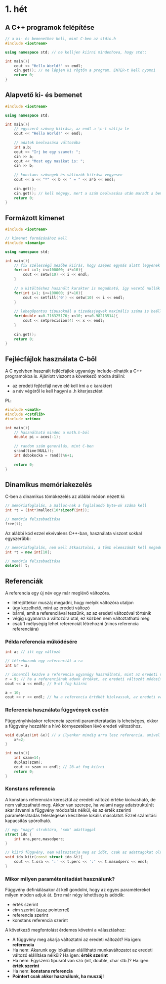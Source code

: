 # 1. hét

## A C++ programok felépítése

```cpp
// a ki- és bemenethez kell, mint C-ben az stdio.h
#include <iostream>

using namespace std; // ne kelljen kiírni mindenhova, hogy std::

int main(){
    cout << "Hello World!" << endl;
    cin.get(); // ne lépjen ki rögtön a program, ENTER-t kell nyomni
    return 0; 
}
```

## Alapvető ki- és bemenet

```cpp
#include <iostream>

using namespace std;

int main(){
    // egyszerű szöveg kiírása, az endl a \n-t váltja le
    cout << "Hello World!" << endl;
    
    // adatok beolvasása változóba
    int a,b;
    cout << "Irj be egy szamot: ";
    cin >> a;
    cout << "Most egy masikat is: ";
    cin >> b;
    
    // konstans szövegek és változók kiírása vegyesen
    cout << a << "*" << b << " = " << a*b << endl; 
    
    cin.get();
    cin.get(); // kell mégegy, mert a szám beolvasása után maradt a bemeneten egy ENTER
    return 0; 
}
```

## Formázott kimenet

```cpp
#include <iostream>

// kimenet formázásához kell 
#include <iomanip>

using namespace std;

int main(){
    // fix szélességű mezőbe kiírás, hogy szépen egymás alatt legyenek a számok
    for(int i=1; i<=100000; i*=10){
        cout << setw(10) << i << endl;
    }
    
    // a kitöltéshez használt karakter is megadható, így vezető nullák is kiírhatók
    for(int i=1; i<=100000; i*=10){
        cout << setfill('0') << setw(10) << i << endl;
    }
    
    // lebegőpontos típusoknál a tizedesjegyek maximális száma is beállítható
    for(double x=0.716325176; x<10; x+=0.98213514){
        cout << setprecision(4) << x << endl;
    }
    
    cin.get();
    return 0; 
}
```

## Fejlécfájlok használata C-ből

A C nyelvben használt fejlécfájlok ugyanúgy include-olhatók a C++ programokba is.
Ajánlott viszont a következő módra átállni:

- az eredeti fejlécfájl neve elé kell írni a c karaktert
- a név végéről le kell hagyni a .h kiterjesztést

Pl.:

```cpp
#include <cmath>
#include <cstdlib>
#include <ctime>

int main(){
    // használható minden a math.h-ból
    double pi = acos(-1);
    
    // random szám generálás, mint C-ben
    srand(time(NULL));
    int dobokocka = rand()%6+1;
    
    return 0;
}
```

## Dinamikus memóriakezelés

C-ben a dinamikus tömbkezelés az alábbi módon nézett ki:


```c
// memóriafoglalás, a malloc-nak a foglalandó byte-ok száma kell
int *t = (int*)malloc(10*sizeof(int));

// memória felszabadítása
free(t);
```

Az alábbi kód ezzel ekvivalens C++-ban, használata viszont sokkal egyszerűbb:

```cpp
// memóriafoglalás, nem kell átkasztolni, a tömb elemszámát kell megadni
int *t = new int[10];

// memória felszabadítása
delete[] t;
```

## Referenciák

A referencia egy új név egy már meglévő változóra.

- létrejöttekor muszáj megadni, hogy melyik változóra utaljon
- úgy kezelhető, mint az eredeti változó
- bármi, amit a referenciával teszünk, az az eredeti változóval történik
- végig ugyanarra a változóra utal, ez közben nem változtatható meg
- csak 1 mélységig lehet referenciát létrehozni (nincs referencia referenciára)


### Példa referencia működésére

```cpp
int a; // itt egy változó

// létrehozunk egy referenciát a-ra
int &r = a;

// innentől kezdve a referencia ugyanúgy használható, mint az eredeti változó
r = 9; // ha a referenciának adunk értéket, az eredeti változót módosítjuk vele
cout << a << endl; // 9-et fog kiírni

a = 10;
cout << r << endl; // ha a referencia értékét kiolvassuk, az eredeti változó értékét kapjuk
```

### Referencia használata függvények esetén

Függvényhíváskor referencia szerinti paraméterátadás is lehetséges, ekkor a függvény hozzáfér a hívó környezetében lévő eredeti változóhoz.

```cpp
void duplaz(int &x){ // x ilyenkor mindig arra lesz referencia, amivel meg lett hívva a függvény
    x*=2;
}

int main(){
    int szam=14;
    duplaz(szam);
    cout << szam << endl; // 28-at fog kiírni
    return 0;
}
```

### Konstans referencia

A konstans referencián keresztül az eredeti változó értéke kiolvasható, de nem változatható meg.
Akkor van szerepe, ha valami nagy adatstruktúrát akar átvenni a függvény módosítás nélkül, és az
érték szerinti paraméterátadás feleslegesen készítene lokális másolatot. Ezzel számítási kapacsitás
spórolható.

```cpp
// egy "nagy" struktúra, "sok" adattaggal
struct ido {
    int ora,perc,masodperc;
}

// kiíró függvény, nem változtatja meg az időt, csak az adattagokat olvassa ki
void ido_kiir(const struct ido &t){
    cout << t.ora << ':' << t.perc << ':' << t.masodperc << endl;
}
```

### Mikor milyen paraméterátadást használunk?

Függvény definiálásakor át kell gondolni, hogy az egyes paramétereket milyen módon adjuk át.
Erre már négy lehetőség is adódik:

- érték szerint
- cím szerint (azaz pointerrel)
- referencia szerint
- konstans referencia szerint

A következő megfontolást érdemes követni a választáshoz:

- A függvény meg akarja változtatni az eredeti változót? Ha igen: **referencia**
- Ha nem: Akarunk egy lokálisan elállítható munkaváltozatot az eredeti változó elállítása nélkül? Ha igen: **érték szerint**
- Ha nem: Egyszerű típusról van szó (int, double, char stb.)? Ha igen: **érték szerint**
- Ha nem: **konstans referencia**
- **Pointert csak akkor használunk, ha muszáj!**

